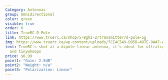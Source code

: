 ```yaml
---
Category: Antennas
group: Omnidirectional
color: green
visible: true
order: 6
title: TrueRC D-Pole
link: https://www.truerc.ca/shop/5-8ghz-2/transmitter/d-pole-5g
img: https://www.truerc.ca/wp-content/uploads/7CE4C549-D95B-497E-9AA7-A4E45B4DA844-e1632424273687.jpeg
text: TrueRC's shot at a dipole linear antenna, it's ideal for ultralight crafts
  and tinywhoops
price: $6.99
point1: "Gain: 2.5dB"
point2: "Weight: n/a"
point3: "Polarization: Linear"
---
```

